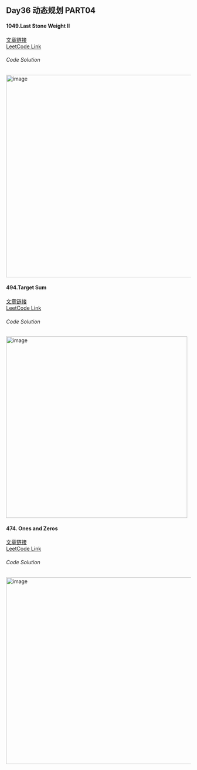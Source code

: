 ## Day36 动态规划 PART04  

#### 1049.Last Stone Weight II  
[文章链接](https://programmercarl.com/1049.%E6%9C%80%E5%90%8E%E4%B8%80%E5%9D%97%E7%9F%B3%E5%A4%B4%E7%9A%84%E9%87%8D%E9%87%8FII.html)  
[LeetCode Link](https://leetcode.com/problems/last-stone-weight-ii/description/)  

###### Code Solution  
<img width="551" alt="image" src="https://github.com/user-attachments/assets/95111787-d4b1-4581-be27-4effd911a24b" />

#### 494.Target Sum  
[文章链接](https://programmercarl.com/0494.%E7%9B%AE%E6%A0%87%E5%92%8C.html)  
[LeetCode Link](https://leetcode.com/problems/target-sum/)  

###### Code Solution  
<img width="494" alt="image" src="https://github.com/user-attachments/assets/4e55feca-9d7d-42de-9362-24255f653987" />

#### 474. Ones and Zeros  
[文章链接](https://programmercarl.com/0474.%E4%B8%80%E5%92%8C%E9%9B%B6.html)  
[LeetCode Link](https://leetcode.com/problems/ones-and-zeroes/description/)  

###### Code Solution  
<img width="508" alt="image" src="https://github.com/user-attachments/assets/bcbb61e1-fdb5-406d-914f-fe0ab0a82e65" />
